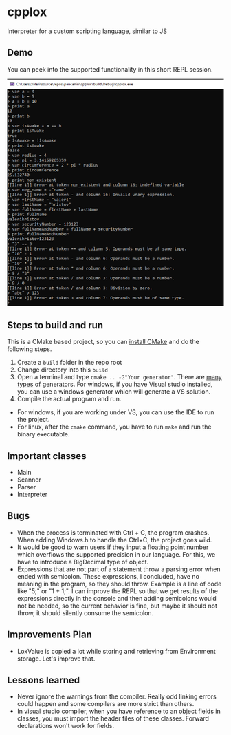 # cpplox

Interpreter for a custom scripting language, similar to JS

## Demo

You can peek into the supported functionality in this short REPL session.

![demo_repl](https://github.com/pancanin/cpplox/blob/main/demo_2022_12_8.PNG)


## Steps to build and run

This is a CMake based project, so you can [install CMake](https://cmake.org/install/) and do the following steps.

1. Create a `build` folder in the repo root
2. Change directory into this `build`
3. Open a terminal and type `cmake .. -G"Your generator"`. There are [many types](https://cmake.org/cmake/help/latest/manual/cmake-generators.7.html) of generators. For windows, if you have Visual studio installed, you can use a windows generator which will generate a VS solution.
4. Compile the actual program and run.
-  For windows, if you are working under VS, you can use the IDE to run the project.
- For linux, after the `cmake` command, you have to run `make` and run the binary executable.


## Important classes

- Main
- Scanner
- Parser
- Interpreter

## Bugs

- When the process is terminated with Ctrl + C, the program crashes. When adding Windows.h to handle the Ctrl+C, the project goes wild.
- It would be good to warn users if they input a floating point number which overflows the supported precision in our language. For this, we have to introduce a BigDecimal
type of object.
- Expressions that are not part of a statement throw a parsing error when ended with semicolon. These expressions, I concluded, have no meaning in the program,
so they should throw. Example is a line of code like "5;" or "1 + 1;". I can improve the REPL so that we get results of the expressions directly in the console 
and then adding semicolons would not be needed, so the current behavior is fine, but maybe it should not throw, it should silently consume the semicolon.

## Improvements Plan

- LoxValue is copied a lot while storing and retrieving from Environment storage. Let's improve that.


## Lessons learned

- Never ignore the warnings from the compiler. Really odd linking errors could happen and some compilers are more strict than others.
- In visual studio compiler, when you have reference to an object fields in classes, you must import the header files of these classes. Forward declarations won't work for fields.